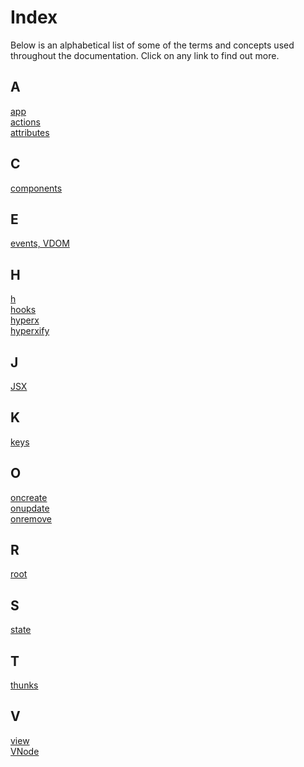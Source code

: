# Index

Below is an alphabetical list of some of the terms and concepts used throughout the documentation. Click on any link to find out more.

## A

[app](/src/app.js)<br>
[actions](/docs/actions.md)<br>
[attributes](/docs/vnodes.md#attributes)<br>

## C

[components](/docs/components.md)<br>

## E

[events, VDOM](/docs/vdom-events.md)<br>

## H

[h](/src/h.js)<br>
[hooks](/docs/hooks.md)<br>
[hyperx](/docs/hyperx.md)<br>
[hyperxify](https://github.com/substack/hyperxify)<br>

## J

[JSX](/docs/jsx.md)<br>

## K

[keys](/docs/keys.md)<br>

## O

[oncreate](/docs/vdom-events.md#oncreate)<br>
[onupdate](/docs/vdom-events.md#onupdate)<br>
[onremove](/docs/vdom-events.md#onremove)<br>

## R

[root](/docs/root.md)<br>

## S

[state](/docs/state.md)<br>

## T

[thunks](/docs/actions.md#thunks)

## V

[view](/docs/view.md)<br>
[VNode](/docs/vnodes.md)<br>
